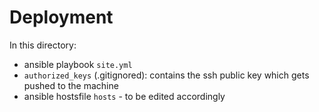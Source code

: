 # Deployment

In this directory: 

* ansible playbook `site.yml`
* `authorized_keys` (.gitignored): contains the ssh public key which gets pushed to the machine
* ansible hostsfile `hosts` - to be edited accordingly